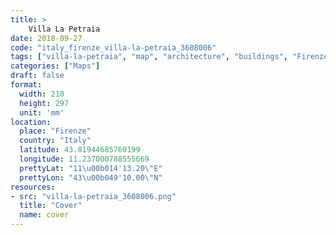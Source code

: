 ```yaml
---
title: > 
    Villa La Petraia
date: 2018-09-27
code: "italy_firenze_villa-la-petraia_3608006"
tags: ["villa-la-petraia", "map", "architecture", "buildings", "Firenze", "Italy"]
categories: ["Maps"]
draft: false
format:
  width: 210
  height: 297
  unit: 'mm'
location:
  place: "Firenze"
  country: "Italy"
  latitude: 43.81944685760199
  longitude: 11.237000788555669
  prettyLat: "11\u00b014'13.20\"E"
  prettyLon: "43\u00b049'10.00\"N"
resources:
- src: "villa-la-petraia_3608006.png"
  title: "Cover"
  name: cover
---
```

